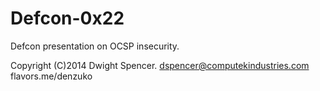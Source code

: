 Defcon-0x22
===========

Defcon presentation on OCSP insecurity.

Copyright (C)2014 Dwight Spencer. <dspencer@computekindustries.com>
flavors.me/denzuko

